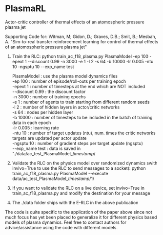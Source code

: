 # PlasmaRL
Actor-critic controller of thermal effects of an atomospheric pressure plasma jet

Supporting Code for:
Witman, M; Gidon, D.; Graves, D.B.; Smit, B.; Mesbah, A. "Sim-to-real transfer reinforcement learning for control of thermal effects of an atomospheric pressure plasma jet"

1. Train the RLC:
python train_ac_f18_plasma.py PlasmaModel -ep 100 -epext 1 --discount 0.99 -n 3000 -e 1 -l 2 -s 64 -b 10000 -lr 0.005 -ntu 10 -ngsptu 10 --exp_name test
  
    PlasmaModel     : use the plasma model dynamics files  
    -ep 100         : number of episode/roll-outs per training epoch  
    -epext 1        : number of timesteps at the end which are NOT included   
    --discount 0.99 : the discount factor  
    -n 3000         : number of training epochs  
    -e 1            : number of agents to train starting from different random seeds  
    -l 2            : number of hidden layers in actor/critic networks  
    -s 64           : nodes per hidden layer  
    -b 10000        : number of timesteps to be included in the batch of training data in each epoch  
    -lr 0.005       : learning rate  
    -ntu 10         : number of target updates (ntu), num. times the critic networks targets are updated per actor update  
    -ngsptu 10      : number of gradient steps per target update (ngsptu)  
    --exp_name test : data is saved in "./data/ac_test_PlasmaModel_*timestamp*/  

2. Validate the RLC on the physics model over randomized dynamics swith invivo=True to use the RLC to send messages to a socket):
python train_ac_f18_plasma.py PlasmaModel --execute data/ac_test_PlasmaModel_*timestamp*/1/

3. If you want to validate the RLC on a live device, set invivo=True in train_ac_f18_plasma.py and modify the destination for your message

4. The ./data folder ships with the E-RLC in the above publication

The code is quite specific to the application of the paper above since not much focus
has yet been placed to generalize it for different physics based models of plasma dynamics. 
Feel free to contact authors for advice/assistance using the code with different models.
